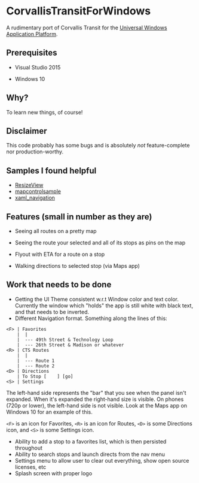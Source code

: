 # CorvallisTransitForWindows
A rudimentary port of Corvallis Transit for the [Universal Windows Application Platform](https://msdn.microsoft.com/en-us/library/windows/apps/xaml/dn894631.aspx).

## Prerequisites

- Visual Studio 2015

- Windows 10

## Why?

To learn new things, of course!

## Disclaimer

This code probably has some bugs and is absolutely *not* feature-complete nor production-worthy.

## Samples I found helpful

- [ResizeView](https://github.com/Microsoft/Windows-universal-samples/tree/master/ResizeView/cs)
- [mapcontrolsample](https://github.com/Microsoft/Windows-universal-samples/tree/master/mapcontrolsample)
- [xaml_navigation](https://github.com/Microsoft/Windows-universal-samples/tree/master/xaml_navigation/CS)

## Features (small in number as they are)

- Seeing all routes on a pretty map

- Seeing the route your selected and all of its stops as pins on the map

- Flyout with ETA for a route on a stop

- Walking directions to selected stop (via Maps app)

## Work that needs to be done

- Getting the UI Theme consistent w.r.t Window color and text color.  Currently the window which "holds" the app is still white with black text, and that needs to be inverted.
- Different Navigation format.  Something along the lines of this:

```
<F> | Favorites
    |  |
    |  --- 49th Street & Technology Loop
    |  --- 26th Street & Madison or whatever
<R> | CTS Routes
    |  |
    |  --- Route 1
    |  --- Route 2
<D> | Directions
    | To Stop [    ] [go]
<S> | Settings
```

The left-hand side represents the "bar" that you see when the panel isn't expanded.  When it's expanded the right-hand size is visible.  On phones (720p or lower), the left-hand side is not visible.  Look at the Maps app on Windows 10 for an example of this.

`<F>` is an icon for Favorites, `<R>` is an icon for Routes, `<D>` is some Directions icon, and `<S>` is some Settings icon.

- Ability to add a stop to a favorites list, which is then persisted throughout
- Ability to search stops and launch directs from the nav menu
- Settings menu to allow user to clear out everything, show open source licenses, etc
- Splash screen with proper logo
